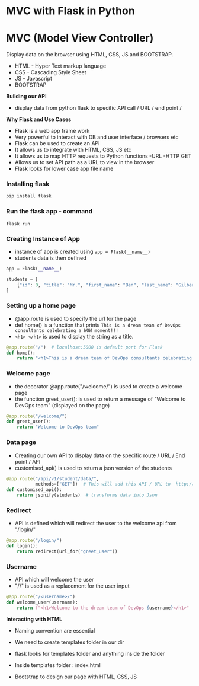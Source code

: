 # MVC with Flask in Python

# MVC (Model View Controller)
Display data on the browser using HTML, CSS, JS and BOOTSTRAP.

- HTML - Hyper Text markup language
- CSS - Cascading Style Sheet
- JS - Javascript
- BOOTSTRAP

**Building our API**
- display data from python flask to specific API call / URL / end point /

**Why Flask and Use Cases**
- Flask is a web app frame work
- Very powerful to interact with DB and user interface / browsers etc
- Flask can be used to create an API 
- It allows us to integrate with HTML, CSS, JS etc
- It allows us to map HTTP requests to Python functions -URL -HTTP  GET
- Allows us to set API path as a URL to view in the browser
- Flask looks for lower case app file name

### Installing flask 
``` python
pip install flask
```
### Run the flask app - command
```
flask run
```
### Creating Instance of App
- instance of app is created using ```app = Flask(__name__)```
- students data is then defined
```python
app = Flask(__name__)

students = [
    {"id": 0, "title": "Mr.", "first_name": "Ben", "last_name": "Gilbert", "course": "DevOps"}
]
```
### Setting up a home page
- @app.route is used to specify the url for the page
- def home() is a function that prints ```This is a dream team of DevOps consultants celebrating a WOW moment!!!```
- ```<h1> </h1>``` is used to display the string as a title.
```python
@app.route("/")  # localhost:5000 is default port for Flask
def home():
    return "<h1>This is a dream team of DevOps consultants celebrating a WOW moment!!!</h1> "
```

### Welcome page
- the decorator @app.route("/welcome/") is used to create a welcome page
- the function greet_user(): is used to return a message of "Welcome to DevOps team" (displayed on the page)
``` python
@app.route("/welcome/")
def greet_user():
    return "Welcome to DevOps team"
```

### Data page
- Creating our own API to display data on the specific route / URL / End point / API
- customised_api() is used to return a json version of the students
```python
@app.route("/api/v1/student/data/",
           methods=["GET"])  # This will add this API / URL to  http://127.0.0.1:5000/api/v1/student/data
def customised_api():
    return jsonify(students)  # transforms data into Json
```

### Redirect
- API is defined which will redirect the user to the welcome api from "/login/"
```python
@app.route("/login/")
def login():
    return redirect(url_for("greet_user"))
```

### Username
- API which will welcome the user
- "/<username>/" is used as a replacement for the user input
``` python
@app.route("/<username>/")
def welcome_user(username):
    return f"<h1>Welcome to the dream team of DevOps {username}</h1>"
```

**Interacting with HTML**
- Naming convention are essential 
- We need to create templates folder in our dir
- flask looks for templates folder and anything inside the folder
- Inside templates folder : index.html 

- Bootstrap to design our page with HTML, CSS, JS